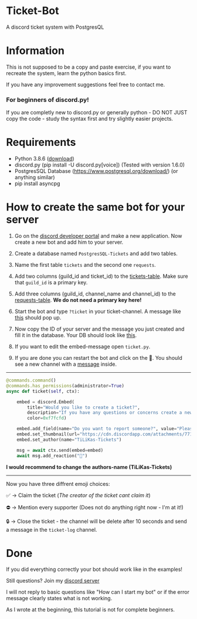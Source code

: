 # Ticket-Bot
A discord ticket system with PostgresQL

# Information
This is not supposed to be a copy and paste exercise, if you want to recreate the system, learn the python basics first. 

If you have any improvement suggestions feel free to contact me.

### For beginners of discord.py!

If you are completly new to discord.py or generally python - DO NOT JUST copy the code - study the syntax first and try slightly easier projects. 

# Requirements

- Python 3.8.6 ([download](https://www.python.org/downloads/release/python-386/))
- discord.py (pip install -U discord.py[voice]) (Tested with version 1.6.0)
- PostgresSQL Database (https://www.postgresql.org/download/) (or anything similar)
- pip install asyncpg

# How to create the same bot for your server
1. Go on the [discord developer portal](https://discord.com/developers/applications) and make a new application. Now create a new bot and add him to your server.

2. Create a database named ``PostgresSQL-Tickets`` and add two tables.  

3. Name the first table ``tickets`` and the second one ``requests``. 

4. Add two columns (guild_id and ticket_id) to the [tickets-table](https://cdn.discordapp.com/attachments/771635939700768769/827459057223860254/unknown.png). Make sure that ``guild_id`` is a primary key.

5. Add three columns (guild_id, channel_name and channel_id) to the [requests-table](https://cdn.discordapp.com/attachments/771635939700768769/827459186870190100/unknown.png). **We do not need a primary key here!**

6. Start the bot and type ``?ticket`` in your ticket-channel. A message like [this](https://cdn.discordapp.com/attachments/771635939700768769/827460503185653790/unknown.png) should pop up.

7. Now copy the ID of your server and the message you just created and fill it in the database. Your DB should look like [this](https://cdn.discordapp.com/attachments/771635939700768769/827460984628183060/unknown.png).

8. If you want to edit the embed-message open ``ticket.py``.

9. If you are done you can restart the bot and click on the 📩. You should see a new channel with a [message](https://cdn.discordapp.com/attachments/771635939700768769/827462375803191326/unknown.png) inside.

---------------------------------------------------------------------------------------------------------------------------------------------------------------------
```python
@commands.command()
@commands.has_permissions(administrator=True)
async def ticket(self, ctx):

    embed = discord.Embed(
        title="Would you like to create a ticket?", 
        description="If you have any questions or concerns create a new ticket by clicking on the emoji below this message.", 
        color=0xf7fcfd)

    embed.add_field(name="Do you want to report someone?", value="Please contact a supporter or moderator directly!", inline=True)
    embed.set_thumbnail(url="https://cdn.discordapp.com/attachments/771635939700768769/773121323341578250/external-content.duckduckgo.com.png")
    embed.set_author(name="TiLiKas-Tickets")

    msg = await ctx.send(embed=embed)
    await msg.add_reaction("📩")
```
**I would recommend to change the authors-name (TiLiKas-Tickets)**

---------------------------------------------------------------------------------------------------------------------------------------------------------------------

Now you have three diffrent emoji choices:

✅ -> Claim the ticket (*The creator of the ticket cant claim it*)

⛔ -> Mention every supporter (Does not do anything right now - I'm at it!)

🔒 -> Close the ticket - the channel will be delete after 10 seconds and send a message in the ``ticket-log`` channel.

# Done

If you did everything correctly your bot should work like in the examples!

Still questions? Join my [discord server](https://discord.gg/WRH22qat76)

I will not reply to basic questions like "How can I start my bot" or if the error message clearly states what is not working. 

As I wrote at the beginning, this tutorial is not for complete beginners.

